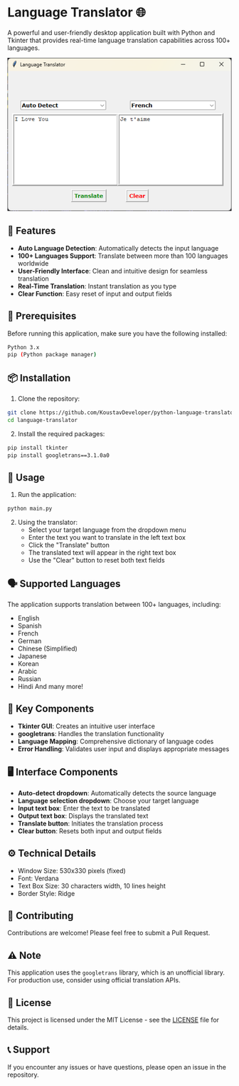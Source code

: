 # Language Translator 🌐

A powerful and user-friendly desktop application built with Python and Tkinter that provides real-time language translation capabilities across 100+ languages.

![Language Translator Demo](image.png)

## 🌟 Features

- **Auto Language Detection**: Automatically detects the input language
- **100+ Languages Support**: Translate between more than 100 languages worldwide
- **User-Friendly Interface**: Clean and intuitive design for seamless translation
- **Real-Time Translation**: Instant translation as you type
- **Clear Function**: Easy reset of input and output fields

## 🔧 Prerequisites

Before running this application, make sure you have the following installed:

```bash
Python 3.x
pip (Python package manager)
```

## 📦 Installation

1. Clone the repository:
```bash
git clone https://github.com/KoustavDeveloper/python-language-translator
cd language-translator
```

2. Install the required packages:
```bash
pip install tkinter
pip install googletrans==3.1.0a0
```

## 🚀 Usage

1. Run the application:
```bash
python main.py
```

2. Using the translator:
   - Select your target language from the dropdown menu
   - Enter the text you want to translate in the left text box
   - Click the "Translate" button
   - The translated text will appear in the right text box
   - Use the "Clear" button to reset both text fields

## 🗣️ Supported Languages

The application supports translation between 100+ languages, including:
- English
- Spanish
- French
- German
- Chinese (Simplified)
- Japanese
- Korean
- Arabic
- Russian
- Hindi
And many more!

## 🎯 Key Components

- **Tkinter GUI**: Creates an intuitive user interface
- **googletrans**: Handles the translation functionality
- **Language Mapping**: Comprehensive dictionary of language codes
- **Error Handling**: Validates user input and displays appropriate messages

## 🖥️ Interface Components

- **Auto-detect dropdown**: Automatically detects the source language
- **Language selection dropdown**: Choose your target language
- **Input text box**: Enter the text to be translated
- **Output text box**: Displays the translated text
- **Translate button**: Initiates the translation process
- **Clear button**: Resets both input and output fields

## ⚙️ Technical Details

- Window Size: 530x330 pixels (fixed)
- Font: Verdana
- Text Box Size: 30 characters width, 10 lines height
- Border Style: Ridge

## 🤝 Contributing

Contributions are welcome! Please feel free to submit a Pull Request.

## ⚠️ Note

This application uses the `googletrans` library, which is an unofficial library. For production use, consider using official translation APIs.

## 📄 License

This project is licensed under the MIT License - see the [LICENSE](LICENSE) file for details.

## 📞 Support

If you encounter any issues or have questions, please open an issue in the repository.